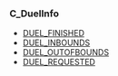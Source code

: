 ### C\_DuelInfo

* [DUEL\_FINISHED](https://wow.gamepedia.com/DUEL_FINISHED)
* [DUEL\_INBOUNDS](https://wow.gamepedia.com/DUEL_INBOUNDS)
* [DUEL\_OUTOFBOUNDS](https://wow.gamepedia.com/DUEL_OUTOFBOUNDS)
* [DUEL\_REQUESTED](https://wow.gamepedia.com/DUEL_REQUESTED)



